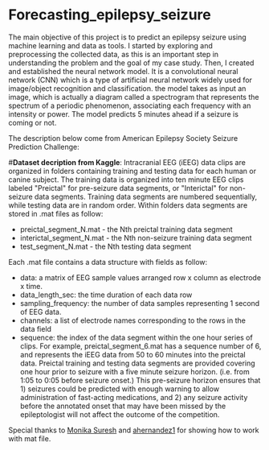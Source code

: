 # Forecasting_epilepsy_seizure

The main objective of this project is to predict an epilepsy seizure using machine learning and data as tools. I started by exploring and preprocessing the collected data, as this is an important step in understanding the problem and the goal of my case study.
Then, I created and established the neural network model. It is a convolutional neural network (CNN) which is a type of artificial neural network widely used for image/object recognition and classification. the model takes as input an image, which is actually a diagram called a spectrogram that represents the spectrum of a periodic phenomenon, associating each frequency with an intensity or power. The model predicts 5 minutes ahead if a seizure is coming or not. 


The description below come from American Epilepsy Society Seizure Prediction Challenge: 

#**Dataset decription from Kaggle**:
Intracranial EEG (iEEG) data clips are organized in folders containing training and testing data for each human or canine subject. The training data is organized into ten minute EEG clips labeled "Preictal" for pre-seizure data segments, or "Interictal" for non-seizure data segments. Training data segments are numbered sequentially, while testing data are in random order. Within folders data segments are stored in .mat files as follow:

- preictal_segment_N.mat - the Nth preictal training data segment
- interictal_segment_N.mat - the Nth non-seizure training data segment
- test_segment_N.mat - the Nth testing data segment

Each .mat file contains a data structure with fields as follow:

- data: a matrix of EEG sample values arranged row x column as electrode x time.
- data_length_sec: the time duration of each data row
- sampling_frequency: the number of data samples representing 1 second of EEG data.
- channels: a list of electrode names corresponding to the rows in the data field
- sequence: the index of the data segment within the one hour series of clips. For example, preictal_segment_6.mat has a sequence number of 6, and represents the iEEG data from 50 to 60 minutes into the preictal data.
Preictal training and testing data segments are provided covering one hour prior to seizure with a five minute seizure horizon. (i.e. from 1:05 to 0:05 before seizure onset.) This pre-seizure horizon ensures that 1) seizures could be predicted with enough warning to allow administration of fast-acting medications, and 2) any seizure activity before the annotated onset that may have been missed by the epileptologist will not affect the outcome of the competition.

Special thanks to [Monika Suresh](https://www.kaggle.com/code/m0nika/seizurecnn) and [ahernandez1](https://www.kaggle.com/code/ahernandez1/american-epilepsy-society-seizure-a-playground) for showing how to work with mat file.


